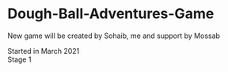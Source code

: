 # Dough-Ball-Adventures-Game
New game will be created by Sohaib, me and support by Mossab

Started in March 2021  
Stage 1
